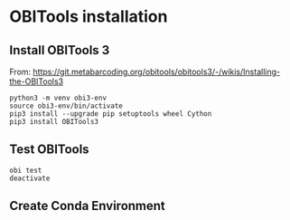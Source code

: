 # OBITools installation

## Install OBITools 3

From: https://git.metabarcoding.org/obitools/obitools3/-/wikis/Installing-the-OBITools3

```
python3 -m venv obi3-env
source obi3-env/bin/activate
pip3 install --upgrade pip setuptools wheel Cython
pip3 install OBITools3
```


## Test OBITools

```
obi test
deactivate
```

## Create Conda Environment 

